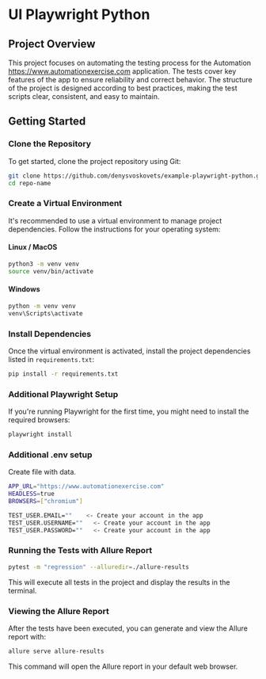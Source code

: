 # UI Playwright Python


## Project Overview

This project focuses on automating the testing process for the Automation https://www.automationexercise.com application. The tests cover key features of the app to ensure reliability and correct behavior. The structure of the project is designed according to best practices, making the test scripts clear, consistent, and easy to maintain.

## Getting Started

### Clone the Repository

To get started, clone the project repository using Git:

```bash
git clone https://github.com/denysvoskovets/example-playwright-python.git
cd repo-name
```

### Create a Virtual Environment

It's recommended to use a virtual environment to manage project dependencies. Follow the instructions for your operating
system:

#### Linux / MacOS

```bash
python3 -m venv venv
source venv/bin/activate
```

#### Windows

```bash
python -m venv venv
venv\Scripts\activate
```

### Install Dependencies

Once the virtual environment is activated, install the project dependencies listed in `requirements.txt`:

```bash
pip install -r requirements.txt
```

### Additional Playwright Setup

If you're running Playwright for the first time, you might need to install the required browsers:

```bash
playwright install
```

### Additional .env setup
Create file with data.

```bash
APP_URL="https://www.automationexercise.com"
HEADLESS=true
BROWSERS=["chromium"]

TEST_USER.EMAIL=""    <- Create your account in the app
TEST_USER.USERNAME=""   <- Create your account in the app
TEST_USER.PASSWORD=""   <- Create your account in the app
```


### Running the Tests with Allure Report

```bash
pytest -m "regression" --alluredir=./allure-results
```

This will execute all tests in the project and display the results in the terminal.

### Viewing the Allure Report

After the tests have been executed, you can generate and view the Allure report with:

```bash
allure serve allure-results
```

This command will open the Allure report in your default web browser.
